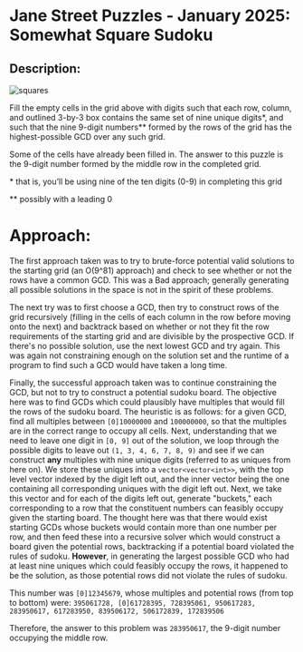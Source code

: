 # Jane Street Puzzles - January 2025: Somewhat Square Sudoku

## Description:

<img title="squares" src="https://www.janestreet.com/puzzles/20250101_sudoku.png">

Fill the empty cells in the grid above with digits such that each row, column,
and outlined 3-by-3 box contains the same set of nine unique digits\*, and such
that the nine 9-digit numbers\*\* formed by the rows of the grid has the
highest-possible GCD over any such grid.

Some of the cells have already been filled in. The answer to this puzzle is the
9-digit number formed by the middle row in the completed grid.

\* that is, you’ll be using nine of the ten digits (0-9) in completing this grid

\*\* possibly with a leading 0

# Approach:

The first approach taken was to try to brute-force potential valid solutions to the starting grid (an O(9^81) approach) and check to see whether or not the rows have a common GCD. This was a Bad approach; generally generating all possible solutions in the space is not in the spirit of these problems.

The next try was to first choose a GCD, then try to construct rows of the grid recursively (filling in the cells of each column in the row before moving onto the next) and backtrack based on whether or not they fit the row requirements of the starting grid and are divisible by the prospective GCD. If there's no possible solution, use the next lowest GCD and try again. This was again not constraining enough on the solution set and the runtime of a program to find such a GCD would have taken a long time.

Finally, the successful approach taken was to continue constraining the GCD, but not to try to construct a potential sudoku board. The objective here was to find GCDs which could plausibly have multiples that would fill the rows of the sudoku board. The heuristic is as follows: for a given GCD, find all multiples between `[0]10000000` and `100000000`, so that the multiples are in the correct range to occupy all cells.
Next, understanding that we need to leave one digit in `[0, 9]` out of the solution, we loop through the possible digits to leave out `(1, 3, 4, 6, 7, 8, 9)` and see if we can construct **any** multiples with nine unique digits (referred to as uniques from here on). We store these uniques into a `vector<vector<int>>`, with the top level vector indexed by the digit left out, and the inner vector being the one containing all corresponding uniques with the digit left out.
Next, we take this vector and for each of the digits left out, generate "buckets," each corresponding to a row that the constituent numbers can feasibly occupy given the starting board. The thought here was that there would exist starting GCDs whose buckets would contain more than one number per row, and then feed these into a recursive solver which would construct a board given the potential rows, backtracking if a potential board violated the rules of sudoku. **However**, in generating the largest possible GCD who had at least nine uniques which could feasibly occupy the rows, it happened to be the solution, as those potential rows did not violate the rules of sudoku.

This number was `[0]12345679`, whose multiples and potential rows (from top to bottom) were: `395061728, [0]61728395, 728395061, 950617283, 283950617, 617283950, 839506172, 506172839, 172839506`

Therefore, the answer to this problem was `283950617`, the 9-digit number occupying the middle row.
